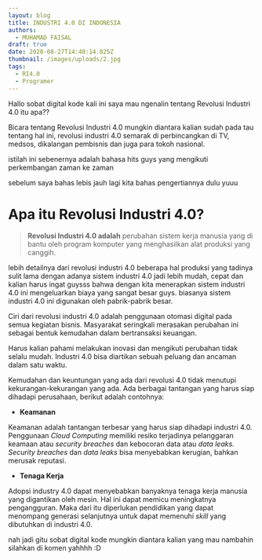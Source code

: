 ```yaml
---
layout: blog
title: INDUSTRI 4.0 DI INDONESIA
authors:
  - MUHAMAD FAISAL
draft: true
date: 2020-08-27T14:40:14.025Z
thumbnail: /images/uploads/2.jpg
tags:
  - RI4.0
  - Programer
---
```

Hallo sobat digital kode kali ini saya mau ngenalin tentang Revolusi Industri 4.0 itu apa??

Bicara tentang Revolusi Industri 4.0 mungkin diantara kalian sudah pada tau tentang hal ini, revolusi industri 4.0 semarak di perbincangkan di TV, medsos, dikalangan pembisnis dan juga para tokoh nasional.

istilah ini sebenernya adalah bahasa hits guys yang mengikuti perkembangan zaman ke zaman 

sebelum saya bahas lebis jauh lagi kita bahas pengertiannya dulu yuuu

# Apa itu Revolusi Industri 4.0?

> **Revolusi Industri 4.0 adalah** perubahan sistem kerja manusia yang di bantu oleh program komputer yang menghasilkan alat produksi yang canggih.

lebih detailnya dari revolusi industri 4.0 beberapa hal produksi yang tadinya sulit lama dengan adanya sistem industri 4.0 jadi lebih mudah, cepat dan kalian harus ingat guysss bahwa dengan kita menerapkan sistem industri 4.0 ini mengeluarkan biaya yang sangat besar guys. biasanya sistem industri 4.0 ini digunakan oleh pabrik-pabrik besar.

Ciri dari revolusi industri 4.0 adalah penggunaan otomasi digital pada semua kegiatan bisnis. Masyarakat seringkali merasakan perubahan ini sebagai bentuk kemudahan dalam bertransaksi keuangan.

Harus kalian pahami melakukan inovasi dan mengikuti perubahan tidak selalu mudah. [](https://www.jurnal.id/blog/6-strategi-perusahaan-menghadapi-era-revolusi-industri-4-0/)Industri 4.0 bisa diartikan sebuah peluang dan ancaman dalam satu waktu.

Kemudahan dan keuntungan yang ada dari revolusi 4.0 tidak menutupi kekurangan-kekurangan yang ada. Ada berbagai tantangan yang harus siap dihadapi perusahaan, berikut adalah contohnya:

* **Keamanan**

Keamanan adalah tantangan terbesar yang harus siap dihadapi industri 4.0. Penggunaan *Cloud Computing* memiliki resiko terjadinya pelanggaran keamaan atau *security breaches* dan kebocoran data atau *data leaks.* *Security breaches* dan *data leaks* bisa menyebabkan kerugian, bahkan merusak reputasi.

* **Tenaga Kerja**

Adopsi industry 4.0 dapat menyebabkan banyaknya tenaga kerja manusia yang digantikan oleh mesin. Hal ini dapat memicu meningkatnya pengangguran. Maka dari itu diperlukan pendidikan yang dapat menompang generasi selanjutnya untuk dapat memenuhi *skill* yang dibutuhkan di industri 4.0.

nah jadi gitu sobat digital kode mungkin diantara kalian yang mau nambahin silahkan di komen yahhhh :D